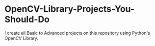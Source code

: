 # OpenCV-Library-Projects-You-Should-Do
I create all Basic to Advanced projects on this repository using Python's OpenCV Library.
